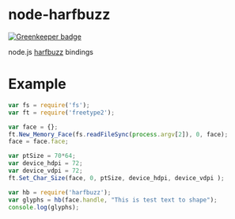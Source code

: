# node-harfbuzz

[![Greenkeeper badge](https://badges.greenkeeper.io/sidorares/node-harfbuzz.svg)](https://greenkeeper.io/)

node.js [harfbuzz](https://github.com/behdad/harfbuzz) bindings

# Example

```js
var fs = require('fs');
var ft = require('freetype2');

var face = {};
ft.New_Memory_Face(fs.readFileSync(process.argv[2]), 0, face);
face = face.face;

var ptSize = 70*64;
var device_hdpi = 72;
var device_vdpi = 72;
ft.Set_Char_Size(face, 0, ptSize, device_hdpi, device_vdpi );

var hb = require('harfbuzz');
var glyphs = hb(face.handle, "This is test text to shape");
console.log(glyphs);
```
